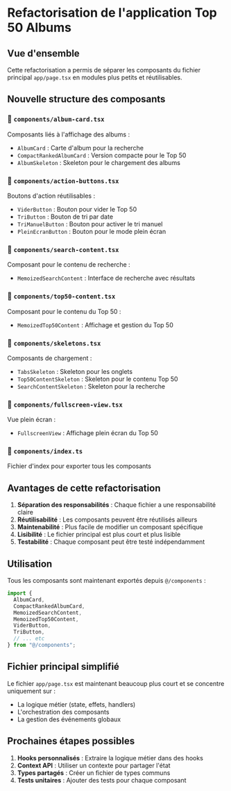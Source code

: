 # Refactorisation de l'application Top 50 Albums

## Vue d'ensemble

Cette refactorisation a permis de séparer les composants du fichier principal `app/page.tsx` en modules plus petits et réutilisables.

## Nouvelle structure des composants

### 📁 `components/album-card.tsx`

Composants liés à l'affichage des albums :

- `AlbumCard` : Carte d'album pour la recherche
- `CompactRankedAlbumCard` : Version compacte pour le Top 50
- `AlbumSkeleton` : Skeleton pour le chargement des albums

### 📁 `components/action-buttons.tsx`

Boutons d'action réutilisables :

- `ViderButton` : Bouton pour vider le Top 50
- `TriButton` : Bouton de tri par date
- `TriManuelButton` : Bouton pour activer le tri manuel
- `PleinEcranButton` : Bouton pour le mode plein écran

### 📁 `components/search-content.tsx`

Composant pour le contenu de recherche :

- `MemoizedSearchContent` : Interface de recherche avec résultats

### 📁 `components/top50-content.tsx`

Composant pour le contenu du Top 50 :

- `MemoizedTop50Content` : Affichage et gestion du Top 50

### 📁 `components/skeletons.tsx`

Composants de chargement :

- `TabsSkeleton` : Skeleton pour les onglets
- `Top50ContentSkeleton` : Skeleton pour le contenu Top 50
- `SearchContentSkeleton` : Skeleton pour la recherche

### 📁 `components/fullscreen-view.tsx`

Vue plein écran :

- `FullscreenView` : Affichage plein écran du Top 50

### 📁 `components/index.ts`

Fichier d'index pour exporter tous les composants

## Avantages de cette refactorisation

1. **Séparation des responsabilités** : Chaque fichier a une responsabilité claire
2. **Réutilisabilité** : Les composants peuvent être réutilisés ailleurs
3. **Maintenabilité** : Plus facile de modifier un composant spécifique
4. **Lisibilité** : Le fichier principal est plus court et plus lisible
5. **Testabilité** : Chaque composant peut être testé indépendamment

## Utilisation

Tous les composants sont maintenant exportés depuis `@/components` :

```typescript
import {
  AlbumCard,
  CompactRankedAlbumCard,
  MemoizedSearchContent,
  MemoizedTop50Content,
  ViderButton,
  TriButton,
  // ... etc
} from "@/components";
```

## Fichier principal simplifié

Le fichier `app/page.tsx` est maintenant beaucoup plus court et se concentre uniquement sur :

- La logique métier (state, effets, handlers)
- L'orchestration des composants
- La gestion des événements globaux

## Prochaines étapes possibles

1. **Hooks personnalisés** : Extraire la logique métier dans des hooks
2. **Context API** : Utiliser un contexte pour partager l'état
3. **Types partagés** : Créer un fichier de types communs
4. **Tests unitaires** : Ajouter des tests pour chaque composant
